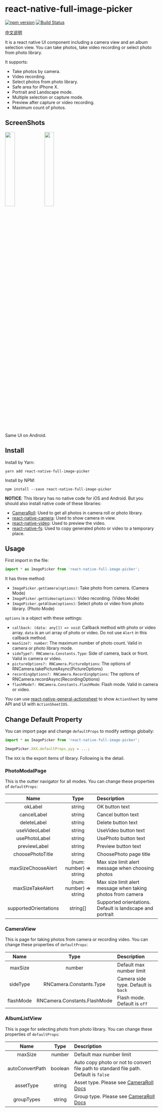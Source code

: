 # react-native-full-image-picker

[![npm version](https://img.shields.io/npm/v/@hecom-rn/react-native-full-image-picker.svg?style=flat)](https://www.npmjs.com/package/@hecom-rn/react-native-full-image-picker)
[![Build Status](https://travis-ci.org/gaoxiaosong/react-native-full-image-picker.svg?branch=master)](https://travis-ci.org/gaoxiaosong/react-native-full-image-picker)

[中文说明](https://www.jianshu.com/p/4f7296753013)

It is a react native UI component including a camera view and an album selection view. You can take photos, take video recording or select photo from photo library.

It supports:

* Take photos by camera.
* Video recording.
* Select photos from photo library.
* Safe area for iPhone X.
* Portrait and Landscape mode.
* Multiple selection or capture mode.
* Preview after capture or video recording.
* Maximum count of photos.

## ScreenShots

<p float="left">

<img src="/resource/camera.gif" width="25%">

<img src="/resource/album.gif" width="25%">

</p>

Same UI on Android.

## Install

Install by Yarn:

```shell
yarn add react-native-full-image-picker
```

Install by NPM:

```shell
npm install --save react-native-full-image-picker
```

**NOTICE**: This library has no native code for iOS and Android. But you should also install native code of these libraries:

* [CameraRoll](https://facebook.github.io/react-native/docs/cameraroll): Used to get all photos in camera roll or photo library.
* [react-native-camera](https://github.com/react-native-community/react-native-camera): Used to show camera in view.
* [react-native-video](https://github.com/react-native-community/react-native-video): Used to preview the video.
* [react-native-fs](https://github.com/itinance/react-native-fs): Used to copy generated photo or video to a temporary place.

## Usage

First import in the file:

```jsx
import * as ImagePicker from 'react-native-full-image-picker';
```

It has three method:

* `ImagePicker.getCamera(options)`: Take photo from camera. (Camera Mode)
* `ImagePicker.getVideo(options)`: Video recording. (Video Mode)
* `ImagePicker.getAlbum(options)`: Select photo or video from photo library. (Photo Mode)

`options` is a object with these settings:

* `callback: (data: any[]) => void`: Callback method with photo or video array. `data` is an uri array of photo or video. Do not use `Alert` in this callback method.
* `maxSize?: number`: The maximum number of photo count. Valid in camera or photo library mode.
* `sideType?: RNCamera.Constants.Type`: Side of camera, back or front. Valid in camera or video.
* `pictureOptions?: RNCamera.PictureOptions`: The options of RNCamera.takePictureAsync(PictureOptions)
* `recordingOptions?: RNCamera.RecordingOptions`: The options of RNCamera.recordAsync(RecordingOptions)
* `flashMode?: RNCamera.Constants.FlashMode`: Flash mode. Valid in camera or video.

You can use [react-native-general-actionsheet](https://github.com/gaoxiaosong/react-native-general-actionsheet) to show `ActionSheet` by same API and UI with `ActionSheetIOS`.

## Change Default Property

You can import page and change `defaultProps` to modify settings globally:

```jsx
import * as ImagePicker from 'react-native-full-image-picker';

ImagePicker.XXX.defaultProps.yyy = ...;
```

The `XXX` is the export items of library. Following is the detail.

### PhotoModalPage

This is the outter navigator for all modes. You can change these properties of `defaultProps`:

| Name | Type | Description |
| :-: | :-: | :- |
| okLabel | string | OK button text |
| cancelLabel | string | Cancel button text |
| deleteLabel | string | Delete button text
| useVideoLabel | string | UseVideo button text |
| usePhotoLabel | string | UsePhoto button text |
| previewLabel | string | Preview button text |
| choosePhotoTitle | string | ChoosePhoto page title |
| maxSizeChooseAlert | (num: number) => string | Max size limit alert message when choosing photos |
| maxSizeTakeAlert | (num: number) => string | Max size limit alert message when taking photos from camera |
| supportedOrientations | string[] | Supported orientations. Default is landscape and portrait |

### CameraView

This is page for taking photos from camera or recording video. You can change these properties of `defaultProps`:

| Name | Type | Description |
| :-: | :-: | :- |
| maxSize | number | Default max number limit |
| sideType | RNCamera.Constants.Type | Camera side type. Default is `back` |
| flashMode | RNCamera.Constants.FlashMode | Flash mode. Default is `off` |

### AlbumListView

This is page for selecting photo from photo library. You can change these properties of `defaultProps`:

| Name | Type | Description |
| :-: | :-: | :- |
| maxSize | number | Default max number limit |
| autoConvertPath | boolean | Auto copy photo or not to convert file path to standard file path. Default is `false` |
| assetType | string | Asset type. Please see [CameraRoll Docs](https://facebook.github.io/react-native/docs/cameraroll) |
| groupTypes | string | Group type. Please see [CameraRoll Docs](https://facebook.github.io/react-native/docs/cameraroll) |
